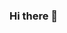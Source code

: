 ### Hi there 👋

<!--
**xmarcio/xmarcio** is a ✨ _special_ ✨ repository because its `README.md` (this file) appears on your GitHub profile.

Here are some ideas to get you started:

- 🔭 I’m currently working on CloudOpss Solutions
- 🌱 I’m currently learning ...
- 👯 I’m looking to collaborate on ...
- 🤔 I’m looking for help with ...
- 💬 Ask me about ...
- 📫 How to reach me: marcioseefeld@gmail.com
- 😄 Pronouns: ...
- ⚡ Fun fact: ...
-->
 

